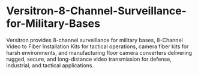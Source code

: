# Versitron-8-Channel-Surveillance-for-Military-Bases
Versitron provides 8-channel surveillance for military bases, 8-Channel Video to Fiber Installation Kits for tactical operations, camera fiber kits for harsh environments, and manufacturing floor camera converters delivering rugged, secure, and long-distance video transmission for defense, industrial, and tactical applications.
